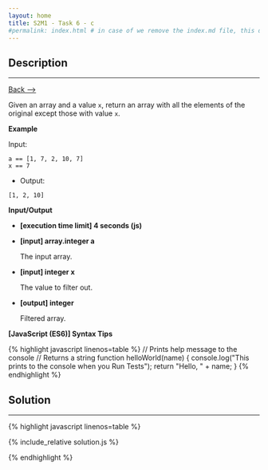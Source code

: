 ```yaml
---
layout: home
title: S2M1 - Task 6 - c
#permalink: index.html # in case of we remove the index.md file, this doc will be the index page
---
```


<div class="row">
<div class="columnStmt" markdown="1">

##  Description
------

[Back --> ](../README.md)

Given an array and a value `x`, return an array with all the elements of the original except those with value `x`.

**Example**

Input:

```
a == [1, 7, 2, 10, 7]
x == 7
```

-   Output:

```
[1, 2, 10]
```

**Input/Output**

* **[execution time limit] 4 seconds (js)**

* **[input] array.integer a**

    The input array.

* **[input] integer x**

    The value to filter out.

* **[output] integer**

    Filtered array.

**[JavaScript (ES6)] Syntax Tips**

{% highlight javascript linenos=table %}
// Prints help message to the console
// Returns a string
function helloWorld(name) {
    console.log("This prints to the console when you Run Tests");
    return "Hello, " + name;
}
{% endhighlight %}

</div>
<div class="columnSol" markdown="1">

## Solution
------

{% highlight javascript linenos=table %}

{% include_relative solution.js %}

{% endhighlight %}

</div>
</div>